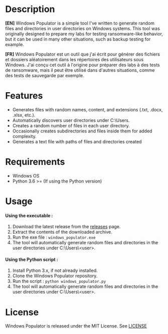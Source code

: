 # Description
**[EN]** Windows Populator is a simple tool I've written to generate random files and directories in user directories on Windows systems. This tool was originally designed to prepare my labs for testing ransomware-like behavior, but it can be used in many other situations, such as backup testing for example.

**[FR]** Windows Populator est un outil que j'ai écrit pour générer des fichiers et dossiers aléatoirement dans les répertoires des utilisateurs sous Windows. J'ai conçu cet outil à l'origine pour préparer des labs à des tests de ransomware, mais il peut être utilisé dans d'autres situations, comme des tests de sauvegarde par exemple.

# Features
- Generates files with random names, content, and extensions (.txt, .docx, .xlsx, etc.).
- Automatically discovers user directories under C:\Users.
- Creates a random number of files in each user directory.
- Occasionally creates subdirectories and files inside them for added complexity.
- Generates a text file with paths of files and directories created

# Requirements
- Windows OS
- Python 3.6 >= (If using the Python version)

# Usage
#### Using the executable :
1. Download the latest release from the [releases](https://github.com/releases) page.
2. Extract the contents of the downloaded archive.
3. Run the exe file : `windows_populator.exe`
4. The tool will automatically generate random files and directories in the user directories under C:\Users\\\<user>.

#### Using the Python script :
1. Install Python 3.x, if not already installed.
2. Clone the Windows Populator repository.
3. Run the script : `python windows_populator.py`
4. The tool will automatically generate random files and directories in the user directories under C:\Users\\\<user>.

# License
Windows Populator is released under the MIT License. See [LICENSE](LICENSE)
